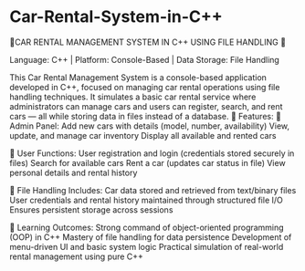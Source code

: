 # Car-Rental-System-in-C++
🚗CAR RENTAL MANAGEMENT SYSTEM IN C++ USING FILE HANDLING 📂

Language: C++ | Platform: Console-Based | Data Storage: File Handling 

This Car Rental Management System is a console-based application developed in C++, focused on managing car rental operations using file handling techniques. It simulates a basic car rental service where administrators can manage cars and users can register, search, and rent cars — all while storing data in files instead of a database.
🔧 Features:
🔹 Admin Panel:
Add new cars with details (model, number, availability)
View, update, and manage car inventory
Display all available and rented cars

🔹 User Functions:
User registration and login (credentials stored securely in files)
Search for available cars
Rent a car (updates car status in file)
View personal details and rental history

📂 File Handling Includes:
Car data stored and retrieved from text/binary files
User credentials and rental history maintained through structured file I/O
Ensures persistent storage across sessions

🎯 Learning Outcomes:
Strong command of object-oriented programming (OOP) in C++
Mastery of file handling for data persistence
Development of menu-driven UI and basic system logic
Practical simulation of real-world rental management using pure C++
